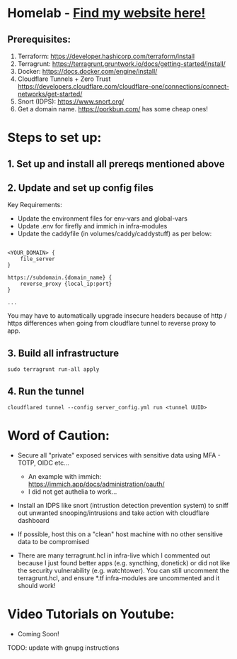 # Homelab - [Find my website here!](https://seanchoo.top)

## Prerequisites:
1. Terraform: https://developer.hashicorp.com/terraform/install
2. Terragrunt: https://terragrunt.gruntwork.io/docs/getting-started/install/
3. Docker: https://docs.docker.com/engine/install/
4. Cloudflare Tunnels + Zero Trust https://developers.cloudflare.com/cloudflare-one/connections/connect-networks/get-started/
5. Snort (IDPS): https://www.snort.org/
6. Get a domain name. https://porkbun.com/ has some cheap ones!

# Steps to set up:

## 1. Set up and install all prereqs mentioned above

## 2. Update and set up config files

Key Requirements:
- Update the environment files for env-vars and global-vars
- Update .env for firefly and immich in infra-modules
- Update the caddyfile (in volumes/caddy/caddystuff) as per below:

```

<YOUR_DOMAIN> {
	file_server
}

https://subdomain.{domain_name} {
	reverse_proxy {local_ip:port}
}

...

```

You may have to automatically upgrade insecure headers because of http / https differences when going from cloudflare tunnel to reverse proxy to app.

## 3. Build all infrastructure

```
sudo terragrunt run-all apply
```

## 4. Run the tunnel

```
cloudflared tunnel --config server_config.yml run <tunnel UUID>
```

# Word of Caution:
- Secure all "private" exposed services with sensitive data using MFA - TOTP, OIDC etc...
    - An example with immich: https://immich.app/docs/administration/oauth/
    - I did not get authelia to work...
- Install an IDPS like snort (intrustion detection prevention system) to sniff out unwanted snooping/intrusions and take action with cloudflare dashboard
- If possible, host this on a "clean" host machine with no other sensitive data to be compromised


- There are many terragrunt.hcl in infra-live which I commented out because I just found better apps (e.g. syncthing, donetick) or did not like the security vulnerability (e.g. watchtower). You can still uncomment the terragrunt.hcl, and ensure *.tf infra-modules are uncommented and it should work!
 
# Video Tutorials on Youtube:
- Coming Soon!

TODO: update with gnupg instructions

